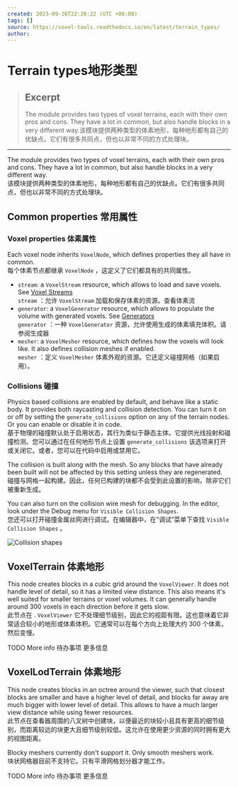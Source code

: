```yaml
---
created: 2023-09-26T22:26:22 (UTC +08:00)
tags: []
source: https://voxel-tools.readthedocs.io/en/latest/terrain_types/
author: 
---
```


# Terrain types地形类型

> ## Excerpt
> The module provides two types of voxel terrains, each with their own pros and cons. They have a lot in common, but also handle blocks in a very different way.该模块提供两种类型的体素地形，每种地形都有自己的优缺点。它们有很多共同点，但也以非常不同的方式处理块。

---
The module provides two types of voxel terrains, each with their own pros and cons. They have a lot in common, but also handle blocks in a very different way.  
该模块提供两种类型的体素地形，每种地形都有自己的优缺点。它们有很多共同点，但也以非常不同的方式处理块。

## Common properties 常用属性

### Voxel properties 体素属性

Each voxel node inherits `VoxelNode`, which defines properties they all have in common.  
每个体素节点都继承 `VoxelNode` ，这定义了它们都具有的共同属性。

-   `stream`: a `VoxelStream` resource, which allows to load and save voxels. See [Voxel Streams](https://voxel-tools.readthedocs.io/en/latest/streams/)  
    `stream` ：允许 `VoxelStream` 加载和保存体素的资源。查看体素流
-   `generator`: a `VoxelGenerator` resource, which allows to populate the volume with generated voxels. See [Generators](https://voxel-tools.readthedocs.io/en/latest/generators/)  
    `generator` ：一种 `VoxelGenerator` 资源，允许使用生成的体素填充体积。请参阅生成器
-   `mesher`: a `VoxelMesher` resource, which defines how the voxels will look like. It also defines collision meshes if enabled.  
    `mesher` ：定义 `VoxelMesher` 体素外观的资源。它还定义碰撞网格（如果启用）。

### Collisions 碰撞

Physics based collisions are enabled by default, and behave like a static body. It provides both raycasting and collision detection. You can turn it on or off by setting the `generate_collisions` option on any of the terrain nodes. Or you can enable or disable it in code.  
基于物理的碰撞默认处于启用状态，其行为类似于静态主体。它提供光线投射和碰撞检测。您可以通过在任何地形节点上设置 `generate_collisions` 该选项来打开或关闭它。或者，您可以在代码中启用或禁用它。

The collision is built along with the mesh. So any blocks that have already been built will not be affected by this setting unless they are regenerated.  
碰撞与网格一起构建。因此，任何已构建的块都不会受到此设置的影响，除非它们被重新生成。

You can also turn on the collision wire mesh for debugging. In the editor, look under the Debug menu for `Visible Collision Shapes`.  
您还可以打开碰撞金属丝网进行调试。在编辑器中，在“调试”菜单下查找 `Visible Collision Shapes` 。

![Collision shapes](https://voxel-tools.readthedocs.io/en/latest/images/debug-collision-shapes.gif)

## VoxelTerrain 体素地形

This node creates blocks in a cubic grid around the `VoxelViewer`. It does not handle level of detail, so it has a limited view distance. This also means it's well suited for smaller terrains or voxel volumes. It can generally handle around 300 voxels in each direction before it gets slow.  
此节点在 . `VoxelViewer` 它不处理细节级别，因此它的视距有限。这也意味着它非常适合较小的地形或体素体积。它通常可以在每个方向上处理大约 300 个体素，然后变慢。

TODO More info 待办事项 更多信息

## VoxelLodTerrain 体素地形

This node creates blocks in an octree around the viewer, such that closest blocks are smaller and have a higher level of detail, and blocks far away are much bigger with lower level of detail. This allows to have a much larger view distance while using fewer resources.  
此节点在查看器周围的八叉树中创建块，以便最近的块较小且具有更高的细节级别，而距离较远的块更大且细节级别较低。这允许在使用更少资源的同时拥有更大的视图距离。

Blocky meshers currently don't support it. Only smooth meshers work.  
块状网格器目前不支持它。只有平滑网格划分器才能工作。

TODO More info 待办事项 更多信息
